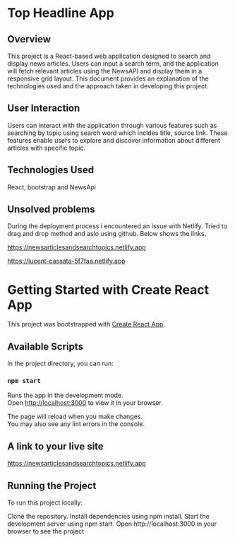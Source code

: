 # Top Headline App

## Overview

This project is a React-based web application designed to search and display news articles. Users can input a search term, and the application will fetch relevant articles using the NewsAPI and display them in a responsive grid layout. This document provides an explanation of the technologies used and the approach taken in developing this project.


## User Interaction

Users can interact with the application through various features such as searching by topic using search word which incldes title, source link. These features enable users to explore and discover information about different articles with specific topic.

## Technologies Used

React, bootstrap and NewsApi

## Unsolved problems
During the deployment process i encountered an issue with Netlify.
Tried to drag and drop method and aslo using github. Below shows the links. 
 
https://newsarticlesandsearchtopics.netlify.app

https://lucent-cassata-5f7faa.netlify.app

# Getting Started with Create React App

This project was bootstrapped with [Create React App](https://github.com/facebook/create-react-app).

## Available Scripts

In the project directory, you can run:

### `npm start`

Runs the app in the development mode.\
Open [http://localhost:3000](http://localhost:3000) to view it in your browser.

The page will reload when you make changes.\
You may also see any lint errors in the console.

## A link to your live site

https://newsarticlesandsearchtopics.netlify.app

## Running the Project
To run this project locally:

Clone the repository.
Install dependencies using npm install.
Start the development server using npm start.
Open http://localhost:3000 in your browser to see the project